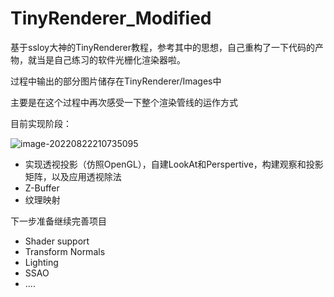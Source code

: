 # TinyRenderer_Modified

基于ssloy大神的TinyRenderer教程，参考其中的思想，自己重构了一下代码的产物，就当是自己练习的软件光栅化渲染器啦。

过程中输出的部分图片储存在TinyRenderer/Images中

主要是在这个过程中再次感受一下整个渲染管线的运作方式

目前实现阶段：

![image-20220822210735095](https://pic.imgdb.cn/item/630381ea16f2c2beb1187ed7.png)

- 实现透视投影（仿照OpenGL），自建LookAt和Perspertive，构建观察和投影矩阵，以及应用透视除法
- Z-Buffer
- 纹理映射

下一步准备继续完善项目

- Shader support
- Transform Normals
- Lighting
- SSAO
- ....
